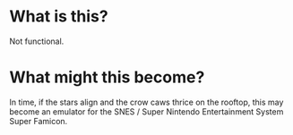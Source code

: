 # What is this?

Not functional.

# What might this become?

In time, if the stars align and the crow caws thrice on the rooftop,
this may become an emulator for the SNES / Super Nintendo Entertainment System
Super Famicon.